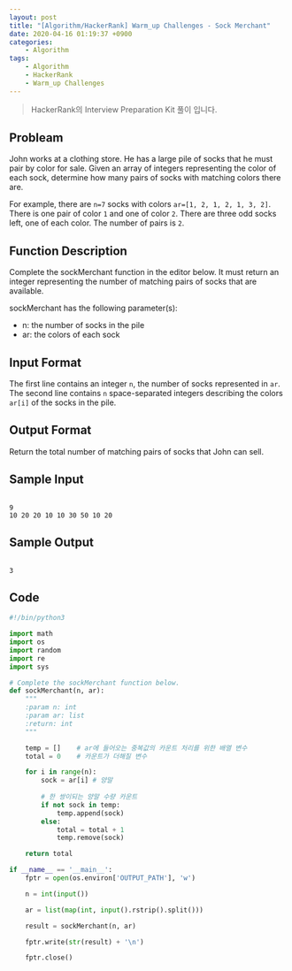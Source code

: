 ```yaml
---
layout: post
title: "[Algorithm/HackerRank] Warm_up Challenges - Sock Merchant"
date: 2020-04-16 01:19:37 +0900
categories: 
    - Algorithm
tags:
    - Algorithm
    - HackerRank
    - Warm_up Challenges
---
```


> HackerRank의 Interview Preparation Kit 풀이 입니다.

<!-- more -->


## Probleam
John works at a clothing store. He has a large pile of socks that he must pair by color for sale. Given an array of integers representing the color of each sock, determine how many pairs of socks with matching colors there are.

For example, there are `n=7` socks with colors `ar=[1, 2, 1, 2, 1, 3, 2]`. There is one pair of color `1` and one of color `2`. There are three odd socks left, one of each color. The number of pairs is `2`.

## Function Description
Complete the sockMerchant function in the editor below. It must return an integer representing the number of matching pairs of socks that are available.

sockMerchant has the following parameter(s):

- n: the number of socks in the pile
- ar: the colors of each sock

## Input Format
The first line contains an integer `n`, the number of socks represented in `ar`.
The second line contains `n` space-separated integers describing the colors `ar[i]` of the socks in the pile.

## Output Format
Return the total number of matching pairs of socks that John can sell.

## Sample Input
```

9
10 20 20 10 10 30 50 10 20
```


## Sample Output
```

3
```


## Code

```python
#!/bin/python3

import math
import os
import random
import re
import sys

# Complete the sockMerchant function below.
def sockMerchant(n, ar):
    """
    :param n: int
    :param ar: list
    :return: int
    """

    temp = []    # ar에 들어오는 중복값의 카운트 처리를 위한 배열 변수
    total = 0    # 카운트가 더해질 변수

    for i in range(n):
        sock = ar[i] # 양말
        
        # 한 쌍이되는 양말 수량 카운트
        if not sock in temp:
            temp.append(sock)
        else:
            total = total + 1
            temp.remove(sock)

    return total

if __name__ == '__main__':
    fptr = open(os.environ['OUTPUT_PATH'], 'w')

    n = int(input())

    ar = list(map(int, input().rstrip().split()))

    result = sockMerchant(n, ar)

    fptr.write(str(result) + '\n')

    fptr.close()

```
